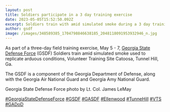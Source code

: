 ```yaml
---
layout: post
title: Soldiers participate in a 3 day training exercise
date: 2023-05-05T15:52:50.092Z
excerpt: Soldiers train with amid simulated smoke during a 3 day training exercise
author: gsdf
image: /images/348589385_1704798846638185_2048118091953932946_n.jpg
---
```

As part of a three-day field training exercise, May 5 - 7, [Georgia State Defense Force](https://www.facebook.com/GeorgiaSDF?__cft__[0]=AZXs4QrcYAhYtLX1pHRUTV1f1fhcHBgo49CDq6EYKKID3d6RJI3LTpyp-Zur2VsBv_HEhc9sCQ85pqyNrrg5c1Izd5ogFDychyg7hqyp7XQgJ7_xC3FbjpvfdfmOs-qi7Vikpo3ayLS33RrOThva4XfVPL3TfYRQt5tLkoJuv-QBYw5CsCzuHLxzFZ0FJSjUwLc&__tn__=-]K-R) (GSDF) Soldiers train amid simulated smoke used to replicate arduous conditions, Volunteer Training Site Catoosa, Tunnel Hill, Ga.

The GSDF is a component of the Georgia Department of Defense, along with the Georgia Air National Guard and Georgia Amy National Guard.

[](<>)Georgia State Defense Force photo by Lt. Col. James LeMay

[\#GeorgiaStateDefenseForce](https://www.facebook.com/hashtag/georgiastatedefenseforce?__eep__=6&__cft__[0]=AZXs4QrcYAhYtLX1pHRUTV1f1fhcHBgo49CDq6EYKKID3d6RJI3LTpyp-Zur2VsBv_HEhc9sCQ85pqyNrrg5c1Izd5ogFDychyg7hqyp7XQgJ7_xC3FbjpvfdfmOs-qi7Vikpo3ayLS33RrOThva4XfVPL3TfYRQt5tLkoJuv-QBYw5CsCzuHLxzFZ0FJSjUwLc&__tn__=*NK-R) [\#GSDF](https://www.facebook.com/hashtag/gsdf?__eep__=6&__cft__[0]=AZXs4QrcYAhYtLX1pHRUTV1f1fhcHBgo49CDq6EYKKID3d6RJI3LTpyp-Zur2VsBv_HEhc9sCQ85pqyNrrg5c1Izd5ogFDychyg7hqyp7XQgJ7_xC3FbjpvfdfmOs-qi7Vikpo3ayLS33RrOThva4XfVPL3TfYRQt5tLkoJuv-QBYw5CsCzuHLxzFZ0FJSjUwLc&__tn__=*NK-R) [\#GASDF](https://www.facebook.com/hashtag/gasdf?__eep__=6&__cft__[0]=AZXs4QrcYAhYtLX1pHRUTV1f1fhcHBgo49CDq6EYKKID3d6RJI3LTpyp-Zur2VsBv_HEhc9sCQ85pqyNrrg5c1Izd5ogFDychyg7hqyp7XQgJ7_xC3FbjpvfdfmOs-qi7Vikpo3ayLS33RrOThva4XfVPL3TfYRQt5tLkoJuv-QBYw5CsCzuHLxzFZ0FJSjUwLc&__tn__=*NK-R) [\#Ellenwood](https://www.facebook.com/hashtag/ellenwood?__eep__=6&__cft__[0]=AZXs4QrcYAhYtLX1pHRUTV1f1fhcHBgo49CDq6EYKKID3d6RJI3LTpyp-Zur2VsBv_HEhc9sCQ85pqyNrrg5c1Izd5ogFDychyg7hqyp7XQgJ7_xC3FbjpvfdfmOs-qi7Vikpo3ayLS33RrOThva4XfVPL3TfYRQt5tLkoJuv-QBYw5CsCzuHLxzFZ0FJSjUwLc&__tn__=*NK-R) [\#TunneHill](https://www.facebook.com/hashtag/tunnehill?__eep__=6&__cft__[0]=AZXs4QrcYAhYtLX1pHRUTV1f1fhcHBgo49CDq6EYKKID3d6RJI3LTpyp-Zur2VsBv_HEhc9sCQ85pqyNrrg5c1Izd5ogFDychyg7hqyp7XQgJ7_xC3FbjpvfdfmOs-qi7Vikpo3ayLS33RrOThva4XfVPL3TfYRQt5tLkoJuv-QBYw5CsCzuHLxzFZ0FJSjUwLc&__tn__=*NK-R) [\#VTS](https://www.facebook.com/hashtag/vts?__eep__=6&__cft__[0]=AZXs4QrcYAhYtLX1pHRUTV1f1fhcHBgo49CDq6EYKKID3d6RJI3LTpyp-Zur2VsBv_HEhc9sCQ85pqyNrrg5c1Izd5ogFDychyg7hqyp7XQgJ7_xC3FbjpvfdfmOs-qi7Vikpo3ayLS33RrOThva4XfVPL3TfYRQt5tLkoJuv-QBYw5CsCzuHLxzFZ0FJSjUwLc&__tn__=*NK-R) [\#GADoD](https://www.facebook.com/hashtag/gadod?__eep__=6&__cft__[0]=AZXs4QrcYAhYtLX1pHRUTV1f1fhcHBgo49CDq6EYKKID3d6RJI3LTpyp-Zur2VsBv_HEhc9sCQ85pqyNrrg5c1Izd5ogFDychyg7hqyp7XQgJ7_xC3FbjpvfdfmOs-qi7Vikpo3ayLS33RrOThva4XfVPL3TfYRQt5tLkoJuv-QBYw5CsCzuHLxzFZ0FJSjUwLc&__tn__=*NK-R)